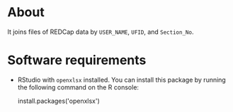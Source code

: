 # About

It joins files of REDCap data by `USER_NAME`, `UFID`, and `Section_No`.

# Software requirements

- RStudio with `openxlsx` installed. You can install this package by running the following command on the R console:

	install.packages('openxlsx')
